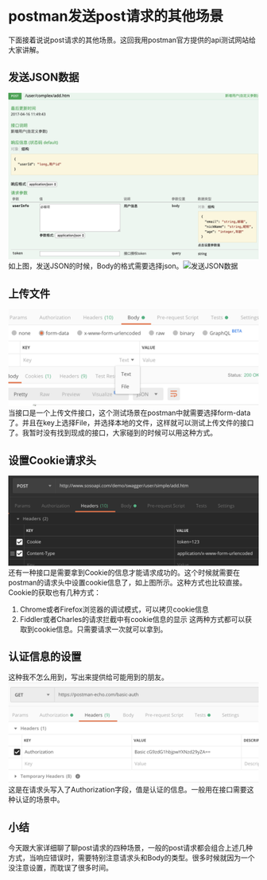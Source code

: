 # postman发送post请求的其他场景
下面接着说说post请求的其他场景。这回我用postman官方提供的api测试网站给大家讲解。
## 发送JSON数据
![发送JSON数据](screenshot/2020-02-29-22-17-02.png)
如上图，发送JSON的时候，Body的格式需要选择json。![发送JSON数据](2020-02-29-22-19-32.png)
## 上传文件
![上传文件](screenshot/2020-02-29-22-20-03.png)
当接口是一个上传文件接口，这个测试场景在postman中就需要选择form-data了。并且在key上选择File，并选择本地的文件，这样就可以测试上传文件的接口了。我暂时没有找到现成的接口，大家碰到的时候可以用这种方式。
## 设置Cookie请求头
![设置Cookie请求头](screenshot/2020-02-29-22-28-47.png)
还有一种接口是需要拿到Cookie的信息才能请求成功的。这个时候就需要在postman的请求头中设置cookie信息了，如上图所示。这种方式也比较直接。Cookie的获取也有几种方式：
1. Chrome或者Firefox浏览器的调试模式，可以拷贝cookie信息
2. Fiddler或者Charles的请求拦截中有cookie信息的显示
这两种方式都可以获取到cookie信息。只需要请求一次就可以拿到。
## 认证信息的设置
这种我不怎么用到，写出来提供给可能用到的朋友。
![认证信息的设置](screenshot/2020-02-29-22-20-57.png)
这是在请求头写入了Authorization字段，值是认证的信息。一般用在接口需要这种认证的场景中。
## 小结
今天跟大家详细聊了聊post请求的四种场景，一般的post请求都会组合上述几种方式，当响应错误时，需要特别注意请求头和Body的类型。很多时候就因为一个没注意设置，而耽误了很多时间。

